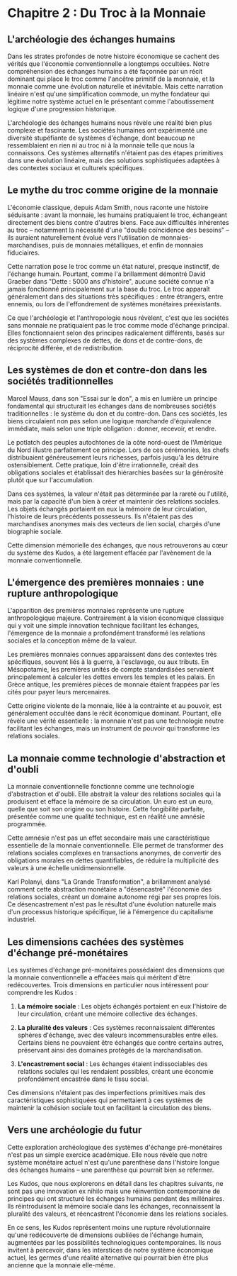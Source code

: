 # Chapitre 2 : Du Troc à la Monnaie

## L'archéologie des échanges humains

Dans les strates profondes de notre histoire économique se cachent des vérités que l'économie conventionnelle a longtemps occultées. Notre compréhension des échanges humains a été façonnée par un récit dominant qui place le troc comme l'ancêtre primitif de la monnaie, et la monnaie comme une évolution naturelle et inévitable. Mais cette narration linéaire n'est qu'une simplification commode, un mythe fondateur qui légitime notre système actuel en le présentant comme l'aboutissement logique d'une progression historique.

L'archéologie des échanges humains nous révèle une réalité bien plus complexe et fascinante. Les sociétés humaines ont expérimenté une diversité stupéfiante de systèmes d'échange, dont beaucoup ne ressemblaient en rien ni au troc ni à la monnaie telle que nous la connaissons. Ces systèmes alternatifs n'étaient pas des étapes primitives dans une évolution linéaire, mais des solutions sophistiquées adaptées à des contextes sociaux et culturels spécifiques.

## Le mythe du troc comme origine de la monnaie

L'économie classique, depuis Adam Smith, nous raconte une histoire séduisante : avant la monnaie, les humains pratiquaient le troc, échangeant directement des biens contre d'autres biens. Face aux difficultés inhérentes au troc – notamment la nécessité d'une "double coïncidence des besoins" – ils auraient naturellement évolué vers l'utilisation de monnaies-marchandises, puis de monnaies métalliques, et enfin de monnaies fiduciaires.

Cette narration pose le troc comme un état naturel, presque instinctif, de l'échange humain. Pourtant, comme l'a brillamment démontré David Graeber dans "Dette : 5000 ans d'histoire", aucune société connue n'a jamais fonctionné principalement sur la base du troc. Le troc apparaît généralement dans des situations très spécifiques : entre étrangers, entre ennemis, ou lors de l'effondrement de systèmes monétaires préexistants.

Ce que l'archéologie et l'anthropologie nous révèlent, c'est que les sociétés sans monnaie ne pratiquaient pas le troc comme mode d'échange principal. Elles fonctionnaient selon des principes radicalement différents, basés sur des systèmes complexes de dettes, de dons et de contre-dons, de réciprocité différée, et de redistribution.

## Les systèmes de don et contre-don dans les sociétés traditionnelles

Marcel Mauss, dans son "Essai sur le don", a mis en lumière un principe fondamental qui structurait les échanges dans de nombreuses sociétés traditionnelles : le système du don et du contre-don. Dans ces sociétés, les biens circulaient non pas selon une logique marchande d'équivalence immédiate, mais selon une triple obligation : donner, recevoir, et rendre.

Le potlatch des peuples autochtones de la côte nord-ouest de l'Amérique du Nord illustre parfaitement ce principe. Lors de ces cérémonies, les chefs distribuaient généreusement leurs richesses, parfois jusqu'à les détruire ostensiblement. Cette pratique, loin d'être irrationnelle, créait des obligations sociales et établissait des hiérarchies basées sur la générosité plutôt que sur l'accumulation.

Dans ces systèmes, la valeur n'était pas déterminée par la rareté ou l'utilité, mais par la capacité d'un bien à créer et maintenir des relations sociales. Les objets échangés portaient en eux la mémoire de leur circulation, l'histoire de leurs précédents possesseurs. Ils n'étaient pas des marchandises anonymes mais des vecteurs de lien social, chargés d'une biographie sociale.

Cette dimension mémorielle des échanges, que nous retrouverons au cœur du système des Kudos, a été largement effacée par l'avènement de la monnaie conventionnelle.

## L'émergence des premières monnaies : une rupture anthropologique

L'apparition des premières monnaies représente une rupture anthropologique majeure. Contrairement à la vision économique classique qui y voit une simple innovation technique facilitant les échanges, l'émergence de la monnaie a profondément transformé les relations sociales et la conception même de la valeur.

Les premières monnaies connues apparaissent dans des contextes très spécifiques, souvent liés à la guerre, à l'esclavage, ou aux tributs. En Mésopotamie, les premières unités de compte standardisées servaient principalement à calculer les dettes envers les temples et les palais. En Grèce antique, les premières pièces de monnaie étaient frappées par les cités pour payer leurs mercenaires.

Cette origine violente de la monnaie, liée à la contrainte et au pouvoir, est généralement occultée dans le récit économique dominant. Pourtant, elle révèle une vérité essentielle : la monnaie n'est pas une technologie neutre facilitant les échanges, mais un instrument de pouvoir qui transforme les relations sociales.

## La monnaie comme technologie d'abstraction et d'oubli

La monnaie conventionnelle fonctionne comme une technologie d'abstraction et d'oubli. Elle abstrait la valeur des relations sociales qui la produisent et efface la mémoire de sa circulation. Un euro est un euro, quelle que soit son origine ou son histoire. Cette fongibilité parfaite, présentée comme une qualité technique, est en réalité une amnésie programmée.

Cette amnésie n'est pas un effet secondaire mais une caractéristique essentielle de la monnaie conventionnelle. Elle permet de transformer des relations sociales complexes en transactions anonymes, de convertir des obligations morales en dettes quantifiables, de réduire la multiplicité des valeurs à une échelle unidimensionnelle.

Karl Polanyi, dans "La Grande Transformation", a brillamment analysé comment cette abstraction monétaire a "désencastré" l'économie des relations sociales, créant un domaine autonome régi par ses propres lois. Ce désencastrement n'est pas le résultat d'une évolution naturelle mais d'un processus historique spécifique, lié à l'émergence du capitalisme industriel.

## Les dimensions cachées des systèmes d'échange pré-monétaires

Les systèmes d'échange pré-monétaires possédaient des dimensions que la monnaie conventionnelle a effacées mais qui méritent d'être redécouvertes. Trois dimensions en particulier nous intéressent pour comprendre les Kudos :

1. **La mémoire sociale** : Les objets échangés portaient en eux l'histoire de leur circulation, créant une mémoire collective des échanges.

2. **La pluralité des valeurs** : Ces systèmes reconnaissaient différentes sphères d'échange, avec des valeurs incommensurables entre elles. Certains biens ne pouvaient être échangés que contre certains autres, préservant ainsi des domaines protégés de la marchandisation.

3. **L'encastrement social** : Les échanges étaient indissociables des relations sociales qui les rendaient possibles, créant une économie profondément encastrée dans le tissu social.

Ces dimensions n'étaient pas des imperfections primitives mais des caractéristiques sophistiquées qui permettaient à ces systèmes de maintenir la cohésion sociale tout en facilitant la circulation des biens.

## Vers une archéologie du futur

Cette exploration archéologique des systèmes d'échange pré-monétaires n'est pas un simple exercice académique. Elle nous révèle que notre système monétaire actuel n'est qu'une parenthèse dans l'histoire longue des échanges humains – une parenthèse qui pourrait bien se refermer.

Les Kudos, que nous explorerons en détail dans les chapitres suivants, ne sont pas une innovation ex nihilo mais une réinvention contemporaine de principes qui ont structuré les échanges humains pendant des millénaires. Ils réintroduisent la mémoire sociale dans les échanges, reconnaissent la pluralité des valeurs, et réencastrent l'économie dans les relations sociales.

En ce sens, les Kudos représentent moins une rupture révolutionnaire qu'une redécouverte de dimensions oubliées de l'échange humain, augmentées par les possibilités technologiques contemporaines. Ils nous invitent à percevoir, dans les interstices de notre système économique actuel, les germes d'une réalité alternative qui pourrait bien être plus ancienne que la monnaie elle-même.